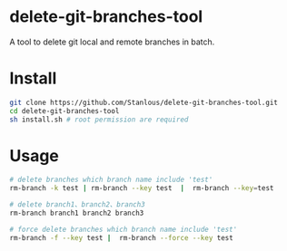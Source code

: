 # delete-git-branches-tool
A tool to delete git local and remote branches in batch.

# Install
```sh
git clone https://github.com/Stanlous/delete-git-branches-tool.git
cd delete-git-branches-tool
sh install.sh # root permission are required
```

# Usage
```sh
# delete branches which branch name include 'test'
rm-branch -k test | rm-branch --key test  |  rm-branch --key=test 

# delete branch1、branch2、branch3
rm-branch branch1 branch2 branch3

# force delete branches which branch name include 'test'
rm-branch -f --key test |  rm-branch --force --key test
```
